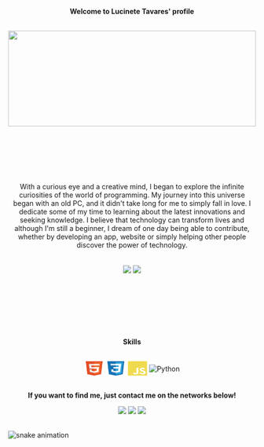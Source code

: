 <p align="center"><strong>Welcome to Lucinete Tavares' profile</strong></p>
<br>
<img align="center" style="margin-bottom:100px; object-fit: contain" width=100% height=195px src="https://federalcubatao.com.br/wp-content/uploads/2024/08/simbolo-programacao.webp"/>
<br>
<p align="center">With a curious eye and a creative mind, I began to explore the infinite curiosities of the world of programming. My journey into this universe began with an old PC, and it didn't take long for me to simply fall in love. I dedicate some of my time to learning about the latest innovations and seeking knowledge. I believe that technology can transform lives and although I'm still a beginner, I dream of one day being able to contribute, whether by developing an app, website or simply helping other people discover the power of technology.</p>
<br>
<div  align="center" style="margin-bottom:100px">
  <img width=55% align="center" src="https://github-readme-streak-stats.herokuapp.com?user=Lucinete-Tavares&theme=radical&mode=weekly"/>
  <img width=40% align="center" src="https://github-readme-stats.vercel.app/api/top-langs/?username=Lucinete-Tavares&layout=compact&langs_count=6&theme=radical"/>
</div>
<br>
<p align="center"><strong>Skills</strong></p>
<div align="center" style="display: inline_block"><br>
  <img align="center" alt="HTML" height="30" width="40" src="https://raw.githubusercontent.com/devicons/devicon/master/icons/html5/html5-original.svg">
  <img align="center" alt="CSS" height="30" width="40" src="https://raw.githubusercontent.com/devicons/devicon/master/icons/css3/css3-original.svg">
  <img align="center" alt="Js" height="30" width="40" src="https://raw.githubusercontent.com/devicons/devicon/master/icons/javascript/javascript-plain.svg">
  <img align="center" alt="Python" height="30" width="40" src="https://cdn.jsdelivr.net/gh/devicons/devicon/icons/python/python-original.svg"/>
  
</div>
<br>
<p align="center"><strong>If you want to find me, just contact me on the networks below!</strong></p>
<div align="center" style="display: inline_block">
   <a href="https://discord.com/" target="_blank"><img src="https://img.shields.io/badge/Discord-7289DA?style=for-the-badge&logo=discord&logoColor=white" target="_blank"></a> 
   <a href="mailto:franciscoeltondias@gmail.com"><img src="https://img.shields.io/badge/-Gmail-%23333?style=for-the-badge&logo=gmail&logoColor=white" target="_blank"></a>
   <a href="https://www.linkedin.com/in/cl%C3%A1udia-carttler-046413276/" target="_blank"><img src="https://img.shields.io/badge/-LinkedIn-%230077B5?style=for-the-badge&logo=linkedin&logoColor=white" target="_blank"></a>
</div>
<br>

![snake animation](https://github.com/Lucinete-Tavares/Lucinete-Tavares/blob/output/github-contribution-grid-snake2.svg)
